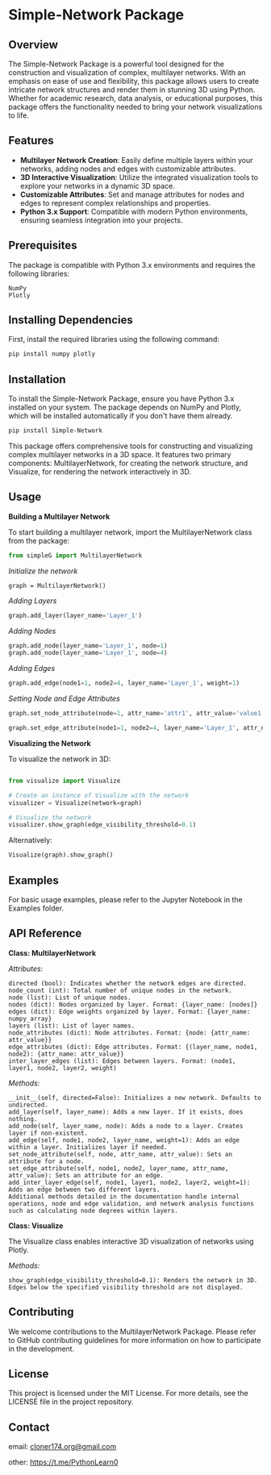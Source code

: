 # Simple-Network Package

## Overview

The Simple-Network Package is a powerful tool designed for the construction and visualization of complex, multilayer networks. With an emphasis on ease of use and flexibility, this package allows users to create intricate network structures and render them in stunning 3D using Python. Whether for academic research, data analysis, or educational purposes, this package offers the functionality needed to bring your network visualizations to life.

## Features

- **Multilayer Network Creation**: Easily define multiple layers within your networks, adding nodes and edges with customizable attributes.
- **3D Interactive Visualization**: Utilize the integrated visualization tools to explore your networks in a dynamic 3D space.
- **Customizable Attributes**: Set and manage attributes for nodes and edges to represent complex relationships and properties.
- **Python 3.x Support**: Compatible with modern Python environments, ensuring seamless integration into your projects.


## Prerequisites

The package is compatible with Python 3.x environments and requires the following libraries:

    NumPy
    Plotly

## Installing Dependencies

First, install the required libraries using the following command:

```bash
pip install numpy plotly
```
## Installation

To install the Simple-Network Package, ensure you have Python 3.x installed on your system. The package depends on NumPy and Plotly, which will be installed automatically if you don't have them already.

```bash
pip install Simple-Network
```
This package offers comprehensive tools for constructing and visualizing complex multilayer networks in a 3D space. It features two primary components: MultilayerNetwork, for creating the network structure, and Visualize, for rendering the network interactively in 3D.

## Usage
**Building a Multilayer Network**

To start building a multilayer network, import the MultilayerNetwork class from the package:
```python
from simpleG import MultilayerNetwork
```
*Initialize the network*
```
graph = MultilayerNetwork()
```
*Adding Layers*

```python
graph.add_layer(layer_name='Layer_1')
```
*Adding Nodes*

```python
graph.add_node(layer_name='Layer_1', node=1)
graph.add_node(layer_name='Layer_1', node=4)
```
*Adding Edges*
```python
graph.add_edge(node1=1, node2=4, layer_name='Layer_1', weight=1)
```

*Setting Node and Edge Attributes*
```python
graph.set_node_attribute(node=1, attr_name='attr1', attr_value='value1')

graph.set_edge_attribute(node1=1, node2=4, layer_name='Layer_1', attr_name='attr1', attr_value='value1')
```

**Visualizing the Network**

To visualize the network in 3D:

```python

from visualize import Visualize

# Create an instance of Visualize with the network
visualizer = Visualize(network=graph)

# Visualize the network
visualizer.show_graph(edge_visibility_threshold=0.1)
```
Alternatively:

```python
Visualize(graph).show_graph()
```
## Examples

For basic usage examples, please refer to the Jupyter Notebook in the Examples folder.

## API Reference

**Class: MultilayerNetwork**

*Attributes:*

    directed (bool): Indicates whether the network edges are directed.
    node_count (int): Total number of unique nodes in the network.
    node (list): List of unique nodes.
    nodes (dict): Nodes organized by layer. Format: {layer_name: [nodes]}
    edges (dict): Edge weights organized by layer. Format: {layer_name: numpy_array}
    layers (list): List of layer names.
    node_attributes (dict): Node attributes. Format: {node: {attr_name: attr_value}}
    edge_attributes (dict): Edge attributes. Format: {(layer_name, node1, node2): {attr_name: attr_value}}
    inter_layer_edges (list): Edges between layers. Format: (node1, layer1, node2, layer2, weight)

*Methods:*

    __init__(self, directed=False): Initializes a new network. Defaults to undirected.
    add_layer(self, layer_name): Adds a new layer. If it exists, does nothing.
    add_node(self, layer_name, node): Adds a node to a layer. Creates layer if non-existent.
    add_edge(self, node1, node2, layer_name, weight=1): Adds an edge within a layer. Initializes layer if needed.
    set_node_attribute(self, node, attr_name, attr_value): Sets an attribute for a node.
    set_edge_attribute(self, node1, node2, layer_name, attr_name, attr_value): Sets an attribute for an edge.
    add_inter_layer_edge(self, node1, layer1, node2, layer2, weight=1): Adds an edge between two different layers.
    Additional methods detailed in the documentation handle internal operations, node and edge validation, and network analysis functions such as calculating node degrees within layers.

**Class: Visualize**

The Visualize class enables interactive 3D visualization of networks using Plotly.

*Methods:*

    show_graph(edge_visibility_threshold=0.1): Renders the network in 3D. Edges below the specified visibility threshold are not displayed.

## Contributing

We welcome contributions to the MultilayerNetwork Package. Please refer to GitHub contributing guidelines for more information on how to participate in the development.

## License

This project is licensed under the MIT License. For more details, see the LICENSE file in the project repository.

## Contact

email: cloner174.org@gmail.com

other: https://t.me/PythonLearn0